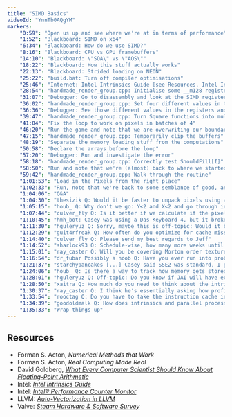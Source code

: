 ```yaml
---
title: "SIMD Basics"
videoId: "YnnTb0AQgYM"
markers:
    "0:59": "Open us up and see where we're at in terms of performance"
    "1:52": "Blackboard: SIMD on x64"
    "6:34": "Blackboard: How do we use SIMD?"
    "8:16": "Blackboard: CPU vs GPU framebuffers"
    "14:10": "Blackboard: \"SOA\" vs \"AOS\""
    "18:22": "Blackboard: How this stuff actually works"
    "22:13": "Blackboard: Strided loading on NEON"
    "25:22": "build.bat: Turn off compiler optimisations"
    "25:46": "Internet: Intel Intrinsics Guide [see Resources, Intel Intrinsics Guide]"
    "28:54": "handmade_render_group.cpp: Initialise some __m128 registers and use some SIMD intrinsics to operate on them 4-wide"
    "31:07": "Debugger: Go to disassembly and look at the SIMD registers"
    "36:02": "handmade_render_group.cpp: Set four different values in the registers"
    "36:36": "Debugger: See those different values in the registers and note the order in which they are loaded"
    "39:47": "handmade_render_group.cpp: Turn Square functions into multiplies"
    "41:04": "Fix the loop to work on pixels in batches of 4"
    "46:20": "Run the game and note that we are overwriting our boundary"
    "47:15": "handmade_render_group.cpp: Temporarily clip the buffers"
    "48:19": "Separate the memory loading stuff from the computations"
    "50:58": "Declare the arrays before the loop"
    "57:20": "Debugger: Run and investigate the error"
    "58:18": "handmade_render_group.cpp: Correctly test ShouldFill[I]"
    "58:50": "Run and note that we're (almost) back to where we started"
    "59:42": "handmade_render_group.cpp: Walk through the routine"
    "1:01:53": "Load in the Pixels from the right place"
    "1:02:33": "Run, note that we're back to some semblance of good, and glimpse into the future"
    "1:04:06": "Q&A"
    "1:04:30": "thesizik Q: Would it be faster to unpack pixels using a union of an int32 with a struct of 4 int8's, instead of doing 4 shifts and masks per pixel?"
    "1:05:15": "houb_ Q: Why don't we go: Y<2 and X<2 and go through in blocks, instead of a line?"
    "1:07:44": "culver_fly Q: Is it better if we calculate if the pixel should be filled and queue it up and only do the calculations once we hit 4 of them?"
    "1:10:45": "hmh_bot: Casey was using a Das Keyboard 4, but it broke, so he is currently using an unknown keyboard he had lying around."
    "1:11:30": "hguleryuz Q: Sorry, maybe this is off-topic: Would it be correct to say anyone coding in Java, by default, is not making use of any of the SIMD stuff, or do you think the JIT compiler is smart enough to make use of it in certain circumstances, maybe with some analysis of the bytecode?"
    "1:12:29": "guit4rfreak Q: How often do you optimize for cache misses vs optimizing with SIMD? I got the impression that cache misses are by far the most important things to look out for"
    "1:14:40": "culver_fly Q: Please send my best regards to Jeff"
    "1:14:52": "sharlock93 Q: Schedule-wise, how many more weeks until you are done with optimization of the renderer?"
    "1:15:01": "ray_caster Q: Will you be covering Morton order texture swizzling?"
    "1:16:54": "dr_fubar Possibly a noob Q: Have you ever run into problems with floating point arithmetic, and what are some good approaches to avoiding those problems? [see Resources, Goldberg and Acton]"
    "1:21:37": "starchypancakes [...] Casey said SSE2 was standard, I guess I'll start there [see Resources, Valve]"
    "1:24:06": "houb_ Q: Is there a way to track how memory gets stored to cache? [see Resources, Intel Performance Counter Monitor]"
    "1:28:01": "hguleryuz Q: Off-topic: Do you know if JAI will have extensions / a method for using SIMD?"
    "1:28:50": "xaitra Q: How much do you need to think about the intrinsic instructions while programming, or does the compiler usually take care of that? Is this the big difference between using GNU and Intel compiler, for example?"
    "1:30:37": "ray_caster Q: I think he's essentially asking how proficient compilers are at automatically emitting SIMD instructions [see Resources, LLVM]"
    "1:33:54": "rooctag Q: Do you have to take the instruction cache into account? Or is it large enough?"
    "1:34:39": "goodoldmalk Q: How does intrinsics and parallel processing work together? Does each CPU have registers to do intrinsics? If so, could we increase X-fold the number of pixel rendering in our code if we computed in parallel?"
    "1:35:33": "Wrap things up"
---
```


## Resources

* Forman S. Acton, *Numerical Methods that Work*
* Forman S. Acton, *Real Computing Made Real*
* David Goldberg, [*What Every Computer Scientist Should Know About Floating-Point Arithmetic*](https://ece.uwaterloo.ca/~dwharder/NumericalAnalysis/02Numerics/Double/paper.pdf)
* Intel: [*Intel Intrinsics Guide*](https://software.intel.com/sites/landingpage/IntrinsicsGuide/)
* Intel: [*Intel® Performance Counter Monitor*](https://software.intel.com/en-us/articles/intel-performance-counter-monitor)
* LLVM: [*Auto-Vectorization in LLVM*](http://llvm.org/docs/Vectorizers.html)
* Valve: [*Steam Hardware & Software Survey*](https://store.steampowered.com/hwsurvey)
